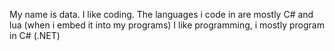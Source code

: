 My name is data.
I like coding.
The languages i code in are mostly C# and lua (when i embed it into my programs)
I like programming, i mostly program in C# (.NET)
